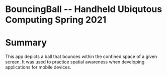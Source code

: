 # BouncingBall -- Handheld Ubiqutous Computing Spring 2021

# Summary
This app depicts a ball that bounces within the confined space of a given screen. It was used to practice spatial awareness when developing applications for mobile devices.

